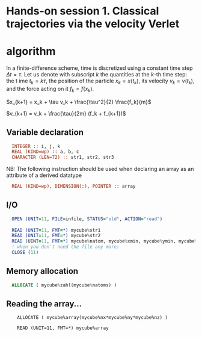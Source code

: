 # Hands-on session 1. Classical trajectories via the velocity Verlet
# algorithm

In a finite-difference scheme, time is discretized using a constant time step   $\Delta t = \tau$.
Let us denote with subscript $k$ the quantities at the $k$-th time step: the t  ime $t_k=k\tau$, the position of the particle $x_k = x(t_k)$, its velocity $v_  k =v(t_k)$, and the force acting on it $f_k = f(x_k)$.


$x_{k+1} = x_k + \tau v_k + \frac{\tau^2}{2} \frac{f_k}{m}$

$v_{k+1} = v_k + \frac{\tau}{2m} (f_k + f_{k+1})$



## Variable declaration

```fortran
  INTEGER :: i, j, k                                                 
  REAL (KIND=wp) :: a, b, c                                          
  CHARACTER (LEN=72) :: str1, str2, str3                             
```

NB: The following instruction should be used when declaring an array as an attribute of a derived datatype

```fortran
  REAL (KIND=wp), DIMENSION(:), POINTER :: array                     
```
                                                                      
## I/O                                                                
                                                                      
```fortran
  OPEN (UNIT=11, FILE=infile, STATUS="old", ACTION="read")           
                                                                      
  READ (UNIT=11, FMT=*) mycube%str1
  READ (UNIT=11, FMT=*) mycube%str2
  READ (UINT=11, FMT=*) mycube%natom, mycube%xmin, mycube%ymin, mycube%zmin
  ! when you don't need the file any more:
  CLOSE (11)                                                         
```

## Memory allocation                                                  
                                                                      
```fortran
  ALLOCATE ( mycube%zahl(mycube%natoms) )                            
```
                                                                      
## Reading the array...                                               
                                                                      
```
    ALLOCATE ( mycube%array(mycube%nx*mycube%ny*mycube%nz) )          

    READ (UNIT=11, FMT=*) mycube%array                                
```
